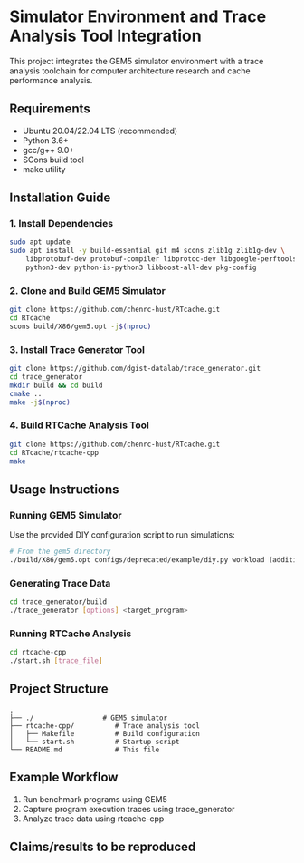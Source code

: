 # Simulator Environment and Trace Analysis Tool Integration

This project integrates the GEM5 simulator environment with a trace analysis toolchain for computer architecture research and cache performance analysis.

## Requirements

- Ubuntu 20.04/22.04 LTS (recommended)
- Python 3.6+
- gcc/g++ 9.0+
- SCons build tool
- make utility

## Installation Guide

### 1. Install Dependencies

```bash
sudo apt update
sudo apt install -y build-essential git m4 scons zlib1g zlib1g-dev \
    libprotobuf-dev protobuf-compiler libprotoc-dev libgoogle-perftools-dev \
    python3-dev python-is-python3 libboost-all-dev pkg-config
```

### 2. Clone and Build GEM5 Simulator

```bash
git clone https://github.com/chenrc-hust/RTcache.git  
cd RTcache
scons build/X86/gem5.opt -j$(nproc)
```

### 3. Install Trace Generator Tool

```bash
git clone https://github.com/dgist-datalab/trace_generator.git
cd trace_generator
mkdir build && cd build
cmake ..
make -j$(nproc)
```

### 4. Build RTCache Analysis Tool

```bash
git clone https://github.com/chenrc-hust/RTcache.git  
cd RTcache/rtcache-cpp
make
```

## Usage Instructions

### Running GEM5 Simulator

Use the provided DIY configuration script to run simulations:

```bash
# From the gem5 directory
./build/X86/gem5.opt configs/deprecated/example/diy.py workload [additional parameters]
```

### Generating Trace Data

```bash
cd trace_generator/build
./trace_generator [options] <target_program>
```

### Running RTCache Analysis

```bash
cd rtcache-cpp
./start.sh [trace_file]
```

## Project Structure

```
.
├── ./                 # GEM5 simulator
├── rtcache-cpp/          # Trace analysis tool
│   ├── Makefile          # Build configuration
│   └── start.sh          # Startup script
└── README.md             # This file
```

## Example Workflow

1. Run benchmark programs using GEM5
2. Capture program execution traces using trace_generator
3. Analyze trace data using rtcache-cpp

## Claims/results to be reproduced



